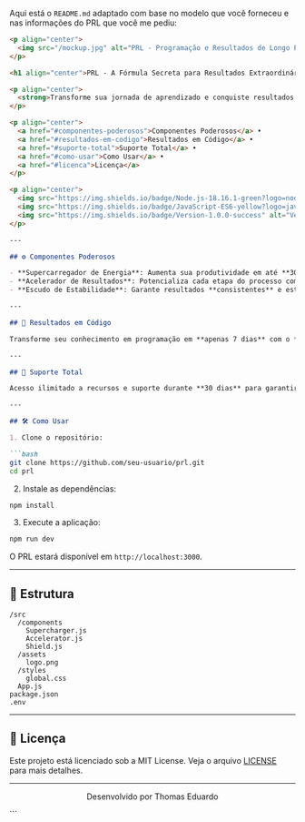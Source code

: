Aqui está o `README.md` adaptado com base no modelo que você forneceu e nas informações do PRL que você me pediu:

```markdown
<p align="center">
  <img src="/mockup.jpg" alt="PRL - Programação e Resultados de Longo Prazo" width="300" height="300"/>
</p>

<h1 align="center">PRL - A Fórmula Secreta para Resultados Extraordinários</h1>

<p align="center">
  <strong>Transforme sua jornada de aprendizado e conquiste resultados extraordinários com o PRL.</strong>
</p>

<p align="center">
  <a href="#componentes-poderosos">Componentes Poderosos</a> •
  <a href="#resultados-em-codigo">Resultados em Código</a> •
  <a href="#suporte-total">Suporte Total</a> •
  <a href="#como-usar">Como Usar</a> •
  <a href="#licenca">Licença</a>
</p>

<p align="center">
  <img src="https://img.shields.io/badge/Node.js-18.16.1-green?logo=node.js" alt="Node.js"/>
  <img src="https://img.shields.io/badge/JavaScript-ES6-yellow?logo=javascript" alt="JavaScript"/>
  <img src="https://img.shields.io/badge/Version-1.0.0-success" alt="Version"/>
</p>

---

## ⚙️ Componentes Poderosos

- **Supercarregador de Energia**: Aumenta sua produtividade em até **300%**, com resultados visíveis rapidamente.
- **Acelerador de Resultados**: Potencializa cada etapa do processo com **eficiência máxima** e velocidade.
- **Escudo de Estabilidade**: Garante resultados **consistentes** e estáveis, mesmo sob condições extremas.

---

## 🚀 Resultados em Código

Transforme seu conhecimento em programação em **apenas 7 dias** com o **Algoritmo Secreto**, desenvolvido para otimizar sua jornada e potencializar seu aprendizado.

---

## 🎯 Suporte Total

Acesso ilimitado a recursos e suporte durante **30 dias** para garantir sua evolução.

---

## 🛠️ Como Usar

1. Clone o repositório:

```bash
git clone https://github.com/seu-usuario/prl.git
cd prl
```

2. Instale as dependências:

```bash
npm install
```

3. Execute a aplicação:

```bash
npm run dev
```

O PRL estará disponível em `http://localhost:3000`.

---

## 📂 Estrutura

```
/src
  /components
    Supercharger.js
    Accelerator.js
    Shield.js
  /assets
    logo.png
  /styles
    global.css
  App.js
package.json
.env
```

---

## 📝 Licença

Este projeto está licenciado sob a MIT License. Veja o arquivo [LICENSE](LICENSE) para mais detalhes.

---

<p align="center">
  Desenvolvido por Thomas Eduardo
</p>
```
